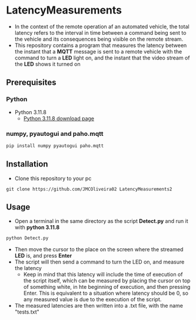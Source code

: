 # LatencyMeasurements
* In the context of the remote operation af an automated vehicle, the total latency refers to the interval in time between a command being sent to the vehicle and its consequences being visible on the remote stream.
* This repository contains a program that measures the latency between the instant that a **MQTT** message is sent to a remote vehicle with the command to turn a **LED** light on, and the instant that the video stream of the **LED** shows it turned on

## Prerequisites
### Python 
* Python 3.11.8
  * [Python 3.11.8 download page](https://www.python.org/downloads/release/python-3118/)
### numpy, pyautogui and paho.mqtt
```python
pip install numpy pyautogui paho.mqtt
```
## Installation
* Clone this repository to your pc
```console
git clone https://github.com/JMCOliveira02 LatencyMeasurements2
```

## Usage
* Open a terminal in the same directory as the script **Detect.py** and run it with **python 3.11.8**
```sh
python Detect.py
```
* Then move the cursor to the place on the screen where the streamed **LED** is, and press **Enter**
* The script will then send a command to turn the LED on, and measure the latency
  * Keep in mind that this latency will include the time of execution of the script itself, which can be measured by placing the cursor on top of something white, in hte beginning of execution, and then pressing Enter. This is equivalent to a situation where latency should be 0, so any measured value is due to the execution of the script.
* The measured latencies are then written into a .txt file, with the name "tests.txt"
